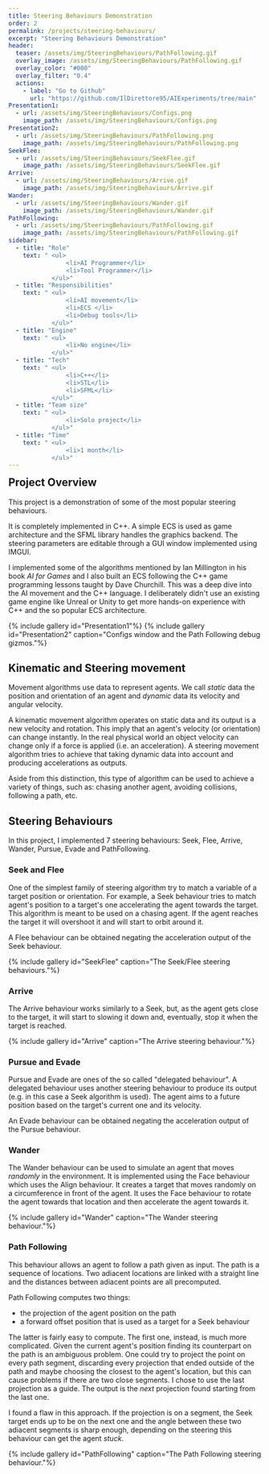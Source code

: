 ```yaml
---
title: Steering Behaviours Demonstration
order: 2
permalink: /projects/steering-behaviours/
excerpt: "Steering Behaviours Demonstration"
header:
  teaser: /assets/img/SteeringBehaviours/PathFollowing.gif
  overlay_image: /assets/img/SteeringBehaviours/PathFollowing.gif
  overlay_color: "#000"
  overlay_filter: "0.4"
  actions:
    - label: "Go to Github"
      url: "https://github.com/IlDirettore95/AIExperiments/tree/main"
Presentation1:
  - url: /assets/img/SteeringBehaviours/Configs.png
    image_path: /assets/img/SteeringBehaviours/Configs.png
Presentation2:
  - url: /assets/img/SteeringBehaviours/PathFollowing.png
    image_path: /assets/img/SteeringBehaviours/PathFollowing.png
SeekFlee:
  - url: /assets/img/SteeringBehaviours/SeekFlee.gif
    image_path: /assets/img/SteeringBehaviours/SeekFlee.gif
Arrive:
  - url: /assets/img/SteeringBehaviours/Arrive.gif
    image_path: /assets/img/SteeringBehaviours/Arrive.gif
Wander:
  - url: /assets/img/SteeringBehaviours/Wander.gif
    image_path: /assets/img/SteeringBehaviours/Wander.gif
PathFollowing:
  - url: /assets/img/SteeringBehaviours/PathFollowing.gif
    image_path: /assets/img/SteeringBehaviours/PathFollowing.gif
sidebar:
  - title: "Role"
    text: " <ul>
                <li>AI Programmer</li>
                <li>Tool Programmer</li>
            </ul>"
  - title: "Responsibilities"
    text: " <ul>
                <li>AI movement</li>
                <li>ECS </li>
                <li>Debug tools</li>
            </ul>"
  - title: "Engine"
    text: " <ul>
                <li>No engine</li>
            </ul>"
  - title: "Tech"
    text: " <ul>
                <li>C++</li>
                <li>STL</li>
                <li>SFML</li> 
            </ul>"
  - title: "Team size"
    text: " <ul>
                <li>Solo project</li>
            </ul>"
  - title: "Time"
    text: " <ul>
                <li>1 month</li>
            </ul>"
---
```


[//]: # "DI CHE PROGETTO SI TRATTA"

<h2 id="main_goals" class="" style="margin-top: 0em">Project Overview</h2>

This project is a demonstration of some of the most popular steering behaviours.

It is completely implemented in C++. A simple ECS is used as game architecture and the SFML library handles the graphics backend.
The steering parameters are editable through a GUI window implemented using IMGUI.

I implemented some of the algorithms mentioned by Ian Millington in his book *AI for Games* and I also built an ECS following the C++ game programming lessons taught by Dave Churchill.
This was a deep dive into the AI movement and the C++ language. I deliberately didn't use an existing game engine like Unreal or Unity to get more hands-on experience with C++ and the so popular ECS architecture.

{% include gallery id="Presentation1"%}
{% include gallery id="Presentation2" caption="Configs window and the Path Following debug gizmos."%}

## Kinematic and Steering movement
Movement algorithms use data to represent agents. We call *static* data the position and orientation of an agent and *dynamic* data its velocity and angular velocity.

A kinematic movement algorithm operates on static data and its output is a new velocity and rotation. This imply that an agent's velocity (or orientation) can change instantly.
In the real physical world an object velocity can change only if a force is applied (i.e. an acceleration). A steering movement algorithm tries to achieve that taking dynamic data into account and producing accelerations as outputs.

Aside from this distinction, this type of algorithm can be used to achieve a variety of things, such as: chasing another agent, avoiding collisions, following a path, etc.

## Steering Behaviours
In this project, I implemented 7 steering behaviours: Seek, Flee, Arrive, Wander, Pursue, Evade and PathFollowing.

### Seek and Flee
One of the simplest family of steering algorithm try to match a variable of a target position or orientation.
For example, a Seek behaviour tries to match agent's position to a target's one accelerating the agent towards the target.
This algorithm is meant to be used on a chasing agent. If the agent reaches the target it will overshoot it and will start to orbit around it.

A Flee behaviour can be obtained negating the acceleration output of the Seek behaviour.

{% include gallery id="SeekFlee" caption="The Seek/Flee steering behaviours."%}

### Arrive
The Arrive behaviour works similarly to a Seek, but, as the agent gets close to the target, it will start to slowing it down and, eventually, stop it when the target is reached.

{% include gallery id="Arrive" caption="The Arrive steering behaviour."%}

### Pursue and Evade
Pursue and Evade are ones of the so called "delegated behaviour". A delegated behaviour uses another steering behaviour to produce its output (e.g. in this case a Seek algorithm is used).
The agent aims to a future position based on the target's current one and its velocity.

An Evade behaviour can be obtained negating the acceleration output of the Pursue behaviour.

### Wander
The Wander behaviour can be used to simulate an agent that moves *randomly* in the environment. It is implemented using the Face behaviour which uses the Align behaviour.
It creates a target that moves randomly on a circumference in front of the agent. It uses the Face behaviour to rotate the agent towards that location and then accelerate the agent towards it.

{% include gallery id="Wander" caption="The Wander steering behaviour."%}

### Path Following
This behaviour allows an agent to follow a path given as input. The path is a sequence of locations. 
Two adiacent locations are linked with a straight line and the distances between adiacent points are all precomputed.

Path Following computes two things:
 - the projection of the agent position on the path
 - a forward offset position that is used as a target for a Seek behaviour

The latter is fairly easy to compute. The first one, instead, is much more complicated. Given the current agent's position finding its counterpart on the path is an ambiguous problem.
One could try to project the point on every path segment, discarding every projection that ended outside of the path and maybe choosing the closest to the agent's location, but this can cause problems if there are two close segments.
I chose to use the last projection as a guide. The output is the *next* projection found starting from the last one.

I found a flaw in this approach. 
If the projection is on a segment, the Seek target ends up to be on the next one and the angle between these two adiacent segments is sharp enough, depending on the steering this behaviour can get the agent *stuck*. 


{% include gallery id="PathFollowing" caption="The Path Following steering behaviour."%}